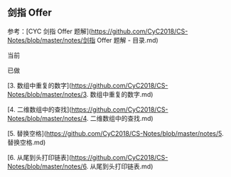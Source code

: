 ## 剑指 Offer

参考：[CYC  剑指 Offer 题解](https://github.com/CyC2018/CS-Notes/blob/master/notes/剑指 Offer 题解 - 目录.md)



当前



已做

[3. 数组中重复的数字](https://github.com/CyC2018/CS-Notes/blob/master/notes/3. 数组中重复的数字.md)

[4. 二维数组中的查找](https://github.com/CyC2018/CS-Notes/blob/master/notes/4. 二维数组中的查找.md)

[5. 替换空格](https://github.com/CyC2018/CS-Notes/blob/master/notes/5. 替换空格.md)

[6. 从尾到头打印链表](https://github.com/CyC2018/CS-Notes/blob/master/notes/6. 从尾到头打印链表.md)

